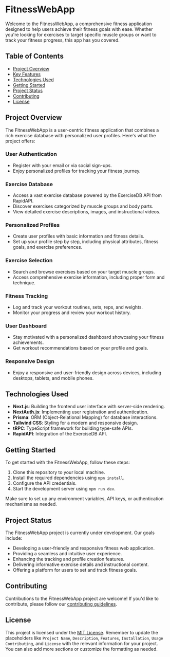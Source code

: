 # FitnessWebApp

Welcome to the FitnessWebApp, a comprehensive fitness application designed to help users achieve their fitness goals with ease. Whether you're looking for exercises to target specific muscle groups or want to track your fitness progress, this app has you covered.

## Table of Contents
- [Project Overview](#project-overview)
- [Key Features](#key-features)
- [Technologies Used](#technologies-used)
- [Getting Started](#getting-started)
- [Project Status](#project-status)
- [Contributing](#contributing)
- [License](#license)

## Project Overview

The FitnessWebApp is a user-centric fitness application that combines a rich exercise database with personalized user profiles. Here's what the project offers:

### User Authentication

- Register with your email or via social sign-ups.
- Enjoy personalized profiles for tracking your fitness journey.

### Exercise Database

- Access a vast exercise database powered by the ExerciseDB API from RapidAPI.
- Discover exercises categorized by muscle groups and body parts.
- View detailed exercise descriptions, images, and instructional videos.

### Personalized Profiles

- Create user profiles with basic information and fitness details.
- Set up your profile step by step, including physical attributes, fitness goals, and exercise preferences.

### Exercise Selection

- Search and browse exercises based on your target muscle groups.
- Access comprehensive exercise information, including proper form and technique.

### Fitness Tracking

- Log and track your workout routines, sets, reps, and weights.
- Monitor your progress and review your workout history.

### User Dashboard

- Stay motivated with a personalized dashboard showcasing your fitness achievements.
- Get workout recommendations based on your profile and goals.

### Responsive Design

- Enjoy a responsive and user-friendly design across devices, including desktops, tablets, and mobile phones.

## Technologies Used

- **Next.js**: Building the frontend user interface with server-side rendering.
- **NextAuth.js**: Implementing user registration and authentication.
- **Prisma**: ORM (Object-Relational Mapping) for database interactions.
- **Tailwind CSS**: Styling for a modern and responsive design.
- **tRPC**: TypeScript framework for building type-safe APIs.
- **RapidAPI**: Integration of the ExerciseDB API.

## Getting Started

To get started with the FitnessWebApp, follow these steps:

1. Clone this repository to your local machine.
2. Install the required dependencies using `npm install`.
3. Configure the API credentials.
4. Start the development server using `npm run dev`.

Make sure to set up any environment variables, API keys, or authentication mechanisms as needed.

## Project Status

The FitnessWebApp project is currently under development. Our goals include:

- Developing a user-friendly and responsive fitness web application.
- Providing a seamless and intuitive user experience.
- Enhancing the tracking and profile creation features.
- Delivering informative exercise details and instructional content.
- Offering a platform for users to set and track fitness goals.

## Contributing

Contributions to the FitnessWebApp project are welcome! If you'd like to contribute, please follow our [contributing guidelines](CONTRIBUTING.md).

## License

This project is licensed under the [MIT License](LICENSE). Remember to update the placeholders like `Project Name`, `Description`, `Features`, `Installation`, `Usage` `Contributing`, and `License` with the relevant information for your project. You can also add more sections or customize the formatting as needed.
